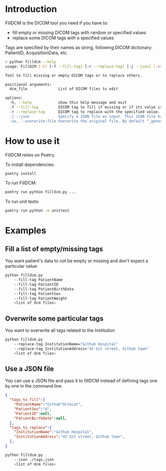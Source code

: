 # Introduction

FillDCM is the DICOM tool you need if you have to:
- fill empty or missing DICOM tags with random or specified values
- replace some DICOM tags with a specified values

Tags are specified by their names as string, following DICOM dictionary: PatientID, AcquisitionData, etc.

```sh
> python filldcm --help
usage: FillDCM [-h] [-f --fill-tag] [-r --replace-tag] [-j --json] [-ov] dcm_file [dcm_file ...]

Tool to fill missing or empty DICOM tags or to replace others.

positional arguments:
  dcm_file              List of DICOM files to edit

options:
  -h, --help            show this help message and exit
  -f --fill-tag         DICOM tag to fill if missing or if its value is empty or undefined. A value to fill can be specified. Tag specification: <Tag name as a string>[=<value>]
  -r --replace-tag      DICOM tag to replace with the specified value. If the tag doesn't exist, it is appended to the dataset. Tags specification: <Tag name as a string>=<value>
  -j --json             Specify a JSON file as input. This JSON file has a list of tags to fill or to replace. The expected structure for the JSON is: {"tags_to_fill":{}, "tags_to_replace":{}} with both attribute being dict of tags with value (or null)
  -ov, --overwrite-file Overwrite the original file. By default "_generated" is appended the the original filename and a new file is created.
```

# How to use it
FillDCM relies on Poetry.

To install dependencies:
```sh
poetry install
```

To run FillDCM:
```sh
poetry run python filldcm.py ...
```

To run unit tests:
```sh
poetry run python -m unittest
```

# Examples

## Fill a list of empty/missing tags

You want patient's data to not be empty or missing and don't expect a particular value:
```sh
python filldcm.py 
    --fill-tag PatientName 
    --fill-tag PatientID 
    --fill-tag PatientBirthDate 
    --fill-tag PatientSex
    --fill-tag PatientWeight 
    <list of dcm files>
```

## Overwrite some particular tags

You want to overwrite all tags related to the Institution
```sh
python filldcm.py 
    --replace-tag InstitutionName="Github Hospital" 
    --replace-tag InstitutionAddress="42 Git street, Github town" 
    <list of dcm files>
```

## Use a JSON file

You can use a JSON file and pass it to fillDCM instead of defining tags one by one in the command line.
```json
{
  "tags_to_fill":{
    "PatientName":"Github^Octocat",
    "PatientSex":"O",
    "PatientID":null,
    "PatientBirthDate":null,
  },
  "tags_to_replace":{
    "InstitutionName":"Github Hospital",
    "InstitutionAddress":"42 Git street, Github town",
  },
}
```

```sh
python filldcm.py 
    --json ./tags.json 
    <list of dcm files>
```